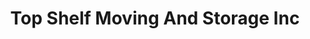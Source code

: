 ---
title: "Top Shelf Moving And Storage Inc"
url: /kingston/top-shelf-moving-and-storage-inc/
shop: Mieten
---